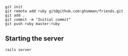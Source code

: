 ```
git init
git remote add ruby git@github.com:ghumman/friends.git
git add .
git commit -m "Initial commit"
git push ruby master:ruby
```

## Starting the server
```
rails server
```
